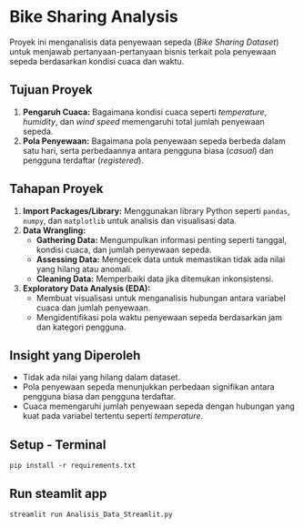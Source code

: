 # Bike Sharing Analysis

Proyek ini menganalisis data penyewaan sepeda (*Bike Sharing Dataset*) untuk menjawab pertanyaan-pertanyaan bisnis terkait pola penyewaan sepeda berdasarkan kondisi cuaca dan waktu.

## **Tujuan Proyek**
1. **Pengaruh Cuaca:** Bagaimana kondisi cuaca seperti *temperature*, *humidity*, dan *wind speed* memengaruhi total jumlah penyewaan sepeda.
2. **Pola Penyewaan:** Bagaimana pola penyewaan sepeda berbeda dalam satu hari, serta perbedaannya antara pengguna biasa (*casual*) dan pengguna terdaftar (*registered*).

## **Tahapan Proyek**
1. **Import Packages/Library:** Menggunakan library Python seperti `pandas`, `numpy`, dan `matplotlib` untuk analisis dan visualisasi data.
2. **Data Wrangling:**
   - **Gathering Data:** Mengumpulkan informasi penting seperti tanggal, kondisi cuaca, dan jumlah penyewaan sepeda.
   - **Assessing Data:** Mengecek data untuk memastikan tidak ada nilai yang hilang atau anomali.
   - **Cleaning Data:** Memperbaiki data jika ditemukan inkonsistensi.
3. **Exploratory Data Analysis (EDA):**
   - Membuat visualisasi untuk menganalisis hubungan antara variabel cuaca dan jumlah penyewaan.
   - Mengidentifikasi pola waktu penyewaan sepeda berdasarkan jam dan kategori pengguna.

## **Insight yang Diperoleh**
- Tidak ada nilai yang hilang dalam dataset.
- Pola penyewaan sepeda menunjukkan perbedaan signifikan antara pengguna biasa dan pengguna terdaftar.
- Cuaca memengaruhi jumlah penyewaan sepeda dengan hubungan yang kuat pada variabel tertentu seperti *temperature*.

## Setup - Terminal
```
pip install -r requirements.txt
```

## Run steamlit app
```
streamlit run Analisis_Data_Streamlit.py
```
